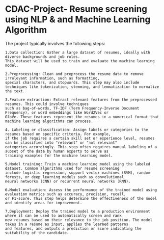 # CDAC-Project- Resume screening using NLP & and Machine Learning Algorithm 


The project typically involves the following steps:

    1.Data collection: Gather a large dataset of resumes, ideally with diverse backgrounds and job roles. 
    This dataset will be used to train and evaluate the machine learning model.

    2.Preprocessing: Clean and preprocess the resume data to remove irrelevant information, such as formatting, 
    special characters, and stopwords. This step may also include techniques like tokenization, stemming, and lemmatization to normalize the text.

    3.Feature extraction: Extract relevant features from the preprocessed resumes. This could involve techniques 
    such as bag-of-words, TF-IDF (Term Frequency-Inverse Document Frequency), or word embeddings like Word2Vec or 
    GloVe. These features represent the resumes in a numerical format that machine learning algorithms can process.

    4. Labeling or classification: Assign labels or categories to the resumes based on specific criteria. For example,
    if the job requires a certain skill set or experience level, resumes can be classified into "relevant" or "not relevant" 
    categories accordingly. This step often requires manual labeling of a subset of the data by human experts to serve as 
    training examples for the machine learning model.

    5.Model training: Train a machine learning model using the labeled dataset. Common algorithms used for resume screening 
    include logistic regression, support vector machines (SVM), random forests, or deep learning models such as convolutional 
    neural networks (CNN) or recurrent neural networks (RNN).

    6.Model evaluation: Assess the performance of the trained model using evaluation metrics such as accuracy, precision, recall,
    or F1-score. This step helps determine the effectiveness of the model and identify areas for improvement.

    7.Deployment: Deploy the trained model to a production environment where it can be used to automatically screen and rank 
    new resumes based on their relevance to the job position. The model takes in a resume as input, applies the learned patterns 
    and features, and outputs a prediction or score indicating the suitability of the candidate.
